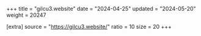 +++
title = "gilcu3.website"
date = "2024-04-25"
updated = "2024-05-20"
weight = 20247

[extra]
source = "https://gilcu3.website/"
ratio = 10
size = 20
+++
